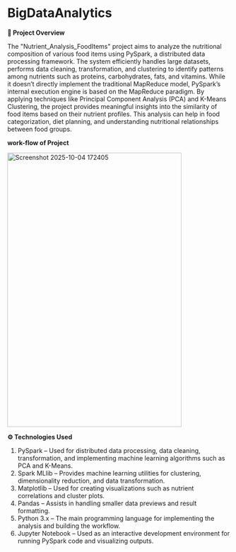 # BigDataAnalytics

**🧾 Project Overview**

The "Nutrient_Analysis_FoodItems" project aims to analyze the nutritional composition of various food items using PySpark, a distributed data processing framework.
The system efficiently handles large datasets, performs data cleaning, transformation, and clustering to identify patterns among nutrients such as proteins, carbohydrates, fats, and vitamins.
While it doesn’t directly implement the traditional MapReduce model, PySpark’s internal execution engine is based on the MapReduce paradigm.
By applying techniques like Principal Component Analysis (PCA) and K-Means Clustering, the project provides meaningful insights into the similarity of food items based on their nutrient profiles.
This analysis can help in food categorization, diet planning, and understanding nutritional relationships between food groups.

 **work-flow of Project**

<img width="394" height="620" alt="Screenshot 2025-10-04 172405" src="https://github.com/user-attachments/assets/d18eb5ce-89a8-4d6b-be03-ba6342acfe78" />


**⚙️ Technologies Used**

1. PySpark – Used for distributed data processing, data cleaning, transformation, and implementing machine learning algorithms such as PCA and K-Means.
2. Spark MLlib – Provides machine learning utilities for clustering, dimensionality reduction, and data transformation.
3. Matplotlib – Used for creating visualizations such as nutrient correlations and cluster plots.
4. Pandas – Assists in handling smaller data previews and result formatting.
5. Python 3.x – The main programming language for implementing the analysis and building the workflow.
6. Jupyter Notebook – Used as an interactive development environment for running PySpark code and visualizing outputs.


